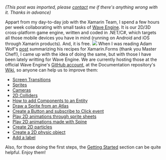 *(This post was imported, please [contact](/?i=contact) me if there's anything wrong with it. Thanks in advance)*

Appart from my day-to-day job with the Xamarin Team, I spend a few hours per week collaborating with small tasks of <a href="http://waveengine.net/">Wave Engine</a>. It is our 2D/3D cross-platform game engine, written and coded in .NET/C#, which targets all those mobile devices you have in mind (running on Android and iOS through Xamarin products). And, it is free. [![](https://img.youtube.com/vi/DvTzWrJltQU/0.jpg)](https://www.youtube.com/watch?v=DvTzWrJltQU) When I was reading Adam Wolf's <a href="https://www.syntaxismyui.com/the-xamarin-forms-chef/">post</a> summarizing his recipes for Xamarin.Forms (thank you Master Chef!), I came up with the idea of doing the same, but with those I have been lately writting for Wave Engine. We are currently hosting those at the official Wave Engine's <a href="https://github.com/WaveEngine/">GitHub account</a>, at the Documentation repository's <a href="https://github.com/WaveEngine/Documentation/wiki">Wiki</a>, so anyone can help us to improve them:
<ul>
	<li><a class="internal present" href="https://github.com/WaveEngine/Documentation/wiki/Screen-Transitions">Screen Transitions</a></li>
	<li><a class="internal present" href="https://github.com/WaveEngine/Documentation/wiki/Sprites">Sprites</a></li>
	<li><a class="internal present" href="https://github.com/WaveEngine/Documentation/wiki/Cameras">Cameras</a></li>
	<li><a class="internal present" href="https://github.com/WaveEngine/Documentation/wiki/2D-Colliders">2D Colliders</a></li>
	<li><a class="internal present" href="https://github.com/WaveEngine/Documentation/wiki/How-to-add-Components-to-an-Entity">How to add Components to an Entity</a></li>
	<li><a class="internal present" href="https://github.com/WaveEngine/Documentation/wiki/Draw-a-Sprite-from-an-Atlas">Draw a Sprite from an Atlas</a></li>
	<li><a class="internal present" href="https://github.com/WaveEngine/Documentation/wiki/Create-a-Button-and-subscribe-to-Click-event">Create a Button and subscribe to Click event</a></li>
	<li><a class="internal present" href="https://github.com/WaveEngine/Documentation/wiki/Play-2D-animations-through-sprite-sheets">Play 2D animations through sprite sheets</a></li>
	<li><a class="internal present" href="https://github.com/WaveEngine/Documentation/wiki/Play-2D-animations-made-with-Spine">Play 2D animations made with Spine</a></li>
	<li><a class="internal present" href="https://github.com/WaveEngine/Documentation/wiki/Create-2D-particles">Create 2D particles</a></li>
	<li><a class="internal present" href="https://github.com/WaveEngine/Documentation/wiki/Create-a-2D-physic-object">Create a 2D physic object</a></li>
	<li><a class="internal present" href="https://github.com/WaveEngine/Documentation/wiki/Add-a-label">Add a label</a></li>
</ul>
Also, for those doing the first steps, the <a href="https://github.com/WaveEngine/Documentation/wiki/Getting-Started">Getting Started</a> section can be quite helpful. Enjoy them!